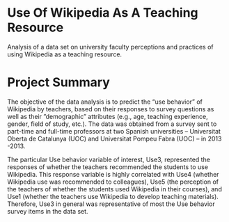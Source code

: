 # Use Of Wikipedia As A Teaching Resource
Analysis of a data set on university faculty perceptions and practices of using Wikipedia as a teaching resource. 

# Project Summary
The objective of the data analysis is to predict the “use behavior” of Wikipedia by teachers, based on their responses to survey questions as well as their ”demographic” attributes (e.g., age, teaching experience, gender, field of study, etc.). The data was obtained from a survey sent to part-time and full-time professors at two Spanish universities –   Universitat Oberta de Catalunya (UOC) and Universitat Pompeu Fabra (UOC) –  in 2013 -2013. 

The particular Use behavior variable of interest, Use3, represented the responses of whether the teachers recommended the students to use Wikipedia. This response variable is highly correlated with Use4 (whether Wikipedia use was recommended to colleagues), Use5 (the perception of the teachers of whether the students used Wikipedia in their courses), and Use1 (whether the teachers use Wikipedia to develop teaching materials). Therefore, Use3 in general was representative of most the Use behavior survey items in the data set. 
